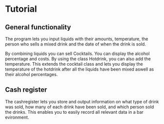 # Tutorial #
## General functionality ##

The program lets you input liquids with their amounts, temperature, the person who sells a mixed drink and the date of when the drink is sold.

By combining liquids you can sell Cocktails. You can display the alcohol percentage and costs.
By using the class Hotdrink, you can also add the temperature. This extends the cocktail class and lets you display the temperature of the hotdrink after all the liquids have been mixed aswell as their alcohol percentages.

## Cash register ##

The cashregister lets you store and output information on what type of drink was sold, how many of each drink have been sold, and which person sold the drinks. This enables you to easily record all relevant data in a bar evironment.